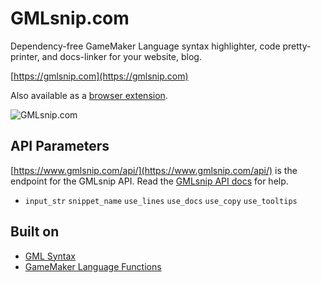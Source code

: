 # GMLsnip.com
Dependency-free GameMaker Language syntax highlighter, code pretty-printer, and docs-linker for your website, blog. 

[https://gmlsnip.com](https://gmlsnip.com)

Also available as a [browser extension](https://github.com/zbanack/GMLsnip-Addon/).

![GMLsnip.com](https://raw.githubusercontent.com/zbanack/GMLsnip/master/img/promo.jpg?token=AcdulTq9KmJSj1evTA9V9gCK1-CP333tks5cmU9pwA%3D%3D)

## API Parameters
[https://www.gmlsnip.com/api/](https://www.gmlsnip.com/api/) is the endpoint for the GMLsnip API. Read the [GMLsnip API docs](docs/) for help.
* `input_str` `snippet_name` `use_lines` `use_docs` `use_copy` `use_tooltips`

## Built on
* [GML Syntax](https://github.com/zbanack/gml_syntax)
* [GameMaker Language Functions](https://github.com/zbanack/GameMaker-Language-Functions)
